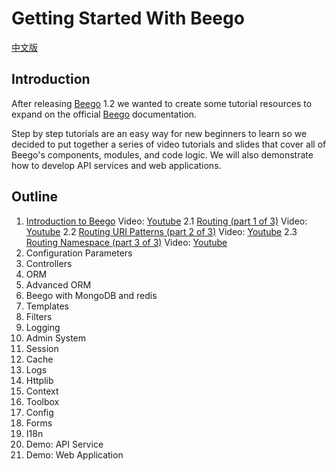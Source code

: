 # Getting Started With Beego

[中文版](./README_zh.md)

## Introduction

After releasing [Beego](http://beego.me/) 1.2 we wanted to create some tutorial resources to expand on the official [Beego](http://beego.me/docs/intro/) documentation.

Step by step tutorials are an easy way for new beginners to learn so we decided to put together a series of video tutorials and slides that cover all of Beego's components, modules, and code logic. We will also demonstrate how to develop API services and web applications.

## Outline

1. [Introduction to Beego](http://go-talks.appspot.com/github.com/beego/tutorial/en/1/why_beego.slide) Video: [Youtube](https://www.youtube.com/watch?v=zvXDgfoUKFY)
2.1 [Routing (part 1 of 3)](http://go-talks.appspot.com/github.com/beego/tutorial/en/2/router.part1.slide) Video: [Youtube](http://www.youtube.com/watch?v=LvAFH-oLvqY)
2.2 [Routing URI Patterns (part 2 of 3)](http://go-talks.appspot.com/github.com/beego/tutorial/en/2/router.part2.slide) Video: [Youtube](http://www.youtube.com/watch?v=81kxo6FcoOw)
2.3 [Routing Namespace (part 3 of 3)](http://go-talks.appspot.com/github.com/beego/tutorial/en/2/router.part3.slide) Video: [Youtube](http://youtu.be/W9tBcTcXGeo)
4. Configuration Parameters
1. Controllers
1. ORM
1. Advanced ORM
1. Beego with MongoDB and redis
1. Templates
1. Filters
1. Logging
1. Admin System
1. Session
1. Cache
1. Logs
1. Httplib
1. Context
1. Toolbox
1. Config
1. Forms
1. I18n
1. Demo: API Service
1. Demo: Web Application
